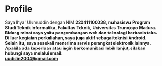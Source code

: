 # Profile

Saya Ihya' Ulumuddin dengan NIM <b>220411100038, mahasiswa Program Studi Teknik Informatika, Fakultas Teknik, Universitas Trunojoyo Madura. 
Bidang minat saya yaitu pengembangan web dan teknologi berbasis teks. 
Di luar kegiatan perkuliahan, saya juga aktif sebagai teknisi Android. 
Selain itu, saya sesekali menerima servis perangkat elektronik lainnya.  
Apabila ada keperluan atau ingin berkomunikasi lebih lanjut, silakan hubungi saya melalui email:  
uudidin2004@gmail.com